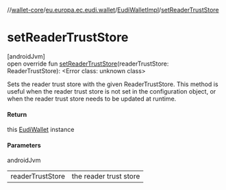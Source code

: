 //[wallet-core](../../../index.md)/[eu.europa.ec.eudi.wallet](../index.md)/[EudiWalletImpl](index.md)/[setReaderTrustStore](set-reader-trust-store.md)

# setReaderTrustStore

[androidJvm]\
open override fun [setReaderTrustStore](set-reader-trust-store.md)(readerTrustStore: ReaderTrustStore): &lt;Error class: unknown class&gt;

Sets the reader trust store with the given ReaderTrustStore. This method is useful when the reader trust store is not set in the configuration object, or when the reader trust store needs to be updated at runtime.

#### Return

this [EudiWallet](../-eudi-wallet/index.md) instance

#### Parameters

androidJvm

| | |
|---|---|
| readerTrustStore | the reader trust store |
